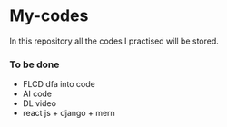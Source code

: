 # My-codes
In this repository all the codes I practised will be stored.

### To be done
- FLCD dfa into code
- AI code
- DL video
- react js + django + mern

